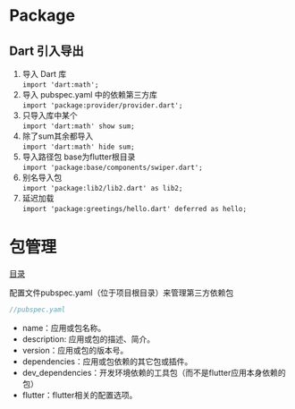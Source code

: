 # Package

## Dart 引入导出

1. 导入 Dart 库  
   ```import 'dart:math';```
2. 导入 pubspec.yaml 中的依赖第三方库  
   ```import 'package:provider/provider.dart';```
3. 只导入库中某个  
   ```import 'dart:math' show sum;```
4. 除了sum其余都导入  
   ```import 'dart:math' hide sum;```
5. 导入路径包 base为flutter根目录  
   ```import 'package:base/components/swiper.dart';```
6. 别名导入包  
   ```import 'package:lib2/lib2.dart' as lib2;```
7. 延迟加载  
   ```import 'package:greetings/hello.dart' deferred as hello;```

# 包管理
[目录](#toptop) 

配置文件pubspec.yaml（位于项目根目录）来管理第三方依赖包
```dart
//pubspec.yaml

```
- name：应用或包名称。
- description: 应用或包的描述、简介。
- version：应用或包的版本号。
- dependencies：应用或包依赖的其它包或插件。
- dev_dependencies：开发环境依赖的工具包（而不是flutter应用本身依赖的包）
- flutter：flutter相关的配置选项。
